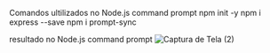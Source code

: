 Comandos ultilizados no Node.js command prompt 
npm init -y
npm i express --save 
npm i prompt-sync

resultado no Node.js command prompt 
![Captura de Tela (2)](https://user-images.githubusercontent.com/114240364/218463627-22076de5-6fa3-4171-bbf0-2ba8738af929.png)
